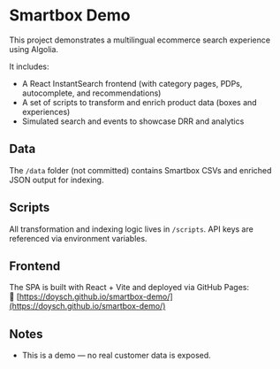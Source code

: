 # Smartbox Demo

This project demonstrates a multilingual ecommerce search experience using Algolia.

It includes:
- A React InstantSearch frontend (with category pages, PDPs, autocomplete, and recommendations)
- A set of scripts to transform and enrich product data (boxes and experiences)
- Simulated search and events to showcase DRR and analytics

## Data

The `/data` folder (not committed) contains Smartbox CSVs and enriched JSON output for indexing.

## Scripts

All transformation and indexing logic lives in `/scripts`. API keys are referenced via environment variables.

## Frontend

The SPA is built with React + Vite and deployed via GitHub Pages:  
🔗 [https://doysch.github.io/smartbox-demo/](https://doysch.github.io/smartbox-demo/)

## Notes

- This is a demo — no real customer data is exposed.